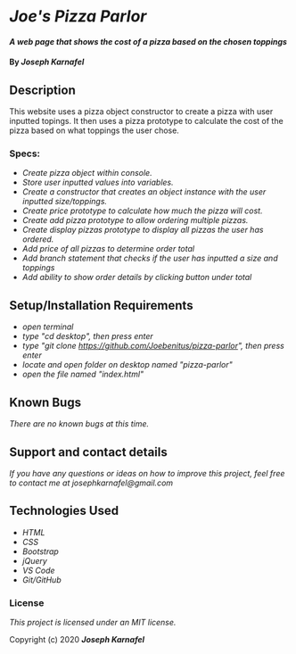 # _Joe's Pizza Parlor_

#### _A web page that shows the cost of a pizza based on the chosen toppings_

#### By _**Joseph Karnafel**_

## Description

This website uses a pizza object constructor to create a pizza with user inputted topings. It then uses a pizza prototype to calculate the cost of the pizza based on what toppings the user chose.

### Specs:
* _Create pizza object within console._
* _Store user inputted values into variables._
* _Create a constructor that creates an object instance with the user inputted size/toppings._
* _Create price prototype to calculate how much the pizza will cost._
* _Create add pizza prototype to allow ordering multiple pizzas._
* _Create display pizzas prototype to display all pizzas the user has ordered._
* _Add price of all pizzas to determine order total_
* _Add branch statement that checks if the user has inputted a size and toppings_
* _Add ability to show order details by clicking button under total_

## Setup/Installation Requirements

* _open terminal_
* _type "cd desktop", then press enter_
* _type "git clone https://github.com/Joebenitus/pizza-parlor", then press enter_
* _locate and open folder on desktop named "pizza-parlor"_
* _open the file named "index.html"_

## Known Bugs

_There are no known bugs at this time._

## Support and contact details

_If you have any questions or ideas on how to improve this project, feel free to contact me at josephkarnafel@gmail.com_

## Technologies Used

* _HTML_
* _CSS_
* _Bootstrap_
* _jQuery_
* _VS Code_
* _Git/GitHub_

### License

*This project is licensed under an MIT license.*

Copyright (c) 2020 **_Joseph Karnafel_**
